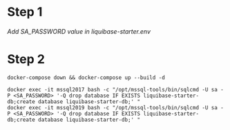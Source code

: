 # Step 1
###### Add SA_PASSWORD value in liquibase-starter.env

# Step 2
```
docker-compose down && docker-compose up --build -d

docker exec -it mssql2017 bash -c "/opt/mssql-tools/bin/sqlcmd -U sa -P <SA_PASSWORD> '-Q drop database IF EXISTS liquibase-starter-db;create database liquibase-starter-db;' "
docker exec -it mssql2019 bash -c "/opt/mssql-tools/bin/sqlcmd -U sa -P <SA_PASSWORD> '-Q drop database IF EXISTS liquibase-starter-db;create database liquibase-starter-db;' "

```
